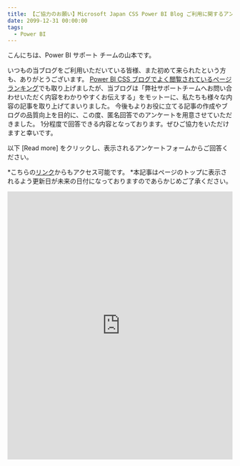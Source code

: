 ```yaml
---
title: 【ご協力のお願い】Microsoft Japan CSS Power BI Blog ご利用に関するアンケート
date: 2099-12-31 00:00:00 
tags:
  - Power BI
---
```



</dr>

こんにちは、Power BI サポート チームの山本です。 

いつもの当ブログをご利用いただいている皆様、また初めて来られたという方も、ありがとうございます。
[Power BI CSS ブログでよく閲覧されているページランキング](https://jpbap-sqlbi.github.io/blog/powerbi/pbi_blog_reflection2022/)でも取り上げましたが、当ブログは「弊社サポートチームへお問い合わせいただく内容をわかりやすくお伝えする」をモットーに、私たちも様々な内容の記事を取り上げてまいりました。
今後もよりお役に立てる記事の作成やブログの品質向上を目的に、この度、匿名回答でのアンケートを用意させていただきました。
1分程度で回答できる内容となっております。ぜひご協力をいただけますと幸いです。

以下 [Read more] をクリックし、表示されるアンケートフォームからご回答ください。

*こちらの[リンク](https://forms.microsoft.com/r/LfhqfuwNeg)からもアクセス可能です。
*本記事はページのトップに表示されるよう更新日が未来の日付になっておりますのであらかじめご了承ください。
<!-- more -->



<iframe width="680px" height="600px" src="https://forms.microsoft.com/Pages/ResponsePage.aspx?id=v4j5cvGGr0GRqy180BHbR8vbNkPEq5NBksLHn6yNV_lUOEhONDBTT1VJWElINUNLUDRCVkRTV0w1NC4u&embed=true" frameborder="0" marginwidth="0" marginheight="0" style="border: none; max-width:100%; max-height:100vh" allowfullscreen webkitallowfullscreen mozallowfullscreen msallowfullscreen> </iframe>
